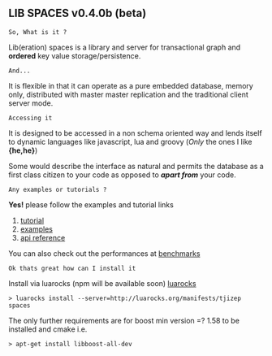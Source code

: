 ****LIB SPACES**** v0.4.0b (beta)
--

    So, What is it ?

Lib(eration) spaces is a library and server for transactional graph and **ordered** key value storage/persistence. 

    And...
It is flexible in that it can operate as a pure embedded database, memory only, distributed with master master 
replication and the traditional client server mode.
  

    Accessing it

It is designed to be accessed in a non schema oriented way and lends itself to dynamic languages like javascript, 
lua and groovy (*Only* the ones I like **{he,he}**)

Some would describe the interface as natural and permits the database as a first class citizen to your code as opposed 
to **_apart from_** your code.

    Any examples or tutorials ?

****Yes!**** please follow the examples and tutorial links 
1. [tutorial](docs/TUTORIAL.md) 
2. [examples](docs/EXAMPLES.md)
3. [api reference](docs/API.md)
 
You can also check out the performances at
[benchmarks](docs/BENCHMARKS.md) 

    Ok thats great how can I install it
Install via luarocks (npm will be available soon) [luarocks](https://luarocks.org/)
    
    > luarocks install --server=http://luarocks.org/manifests/tjizep spaces
  
 The only further requirements are for boost min version =? 1.58 to be installed 
 and cmake i.e.
 
    > apt-get install libboost-all-dev 

